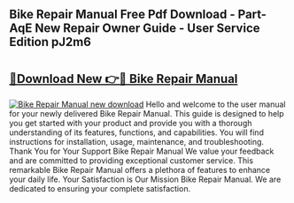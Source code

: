 ## Bike Repair Manual Free Pdf Download - Part-AqE New Repair Owner Guide - User Service Edition pJ2m6

# <h2><a href="http://bc29117.oget.top/?id=Bike+Repair+Manual">🔗Download New 👉🔴 Bike Repair Manual</a></h2>

[![Bike Repair Manual new download](https://i.imgur.com/5g1atiW.png)](http://bc29117.oget.top/?id=Bike+Repair+Manual)
Hello and welcome to the user manual for your newly delivered Bike Repair Manual. This guide is designed to help you get started with your product and provide you with a thorough understanding of its features, functions, and capabilities. You will find instructions for installation, usage, maintenance, and troubleshooting. Thank You for Your Support Bike Repair Manual We value your feedback and are committed to providing exceptional customer service. This remarkable Bike Repair Manual offers a plethora of features to enhance your daily life. Your Satisfaction is Our Mission Bike Repair Manual. We are dedicated to ensuring your complete satisfaction.
